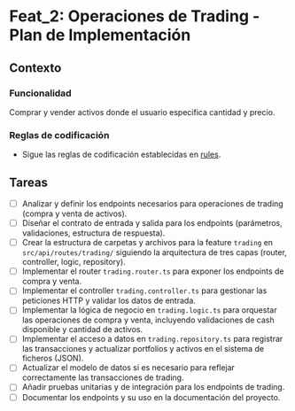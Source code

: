 # Feat_2: Operaciones de Trading - Plan de Implementación

## Contexto

### Funcionalidad

Comprar y vender activos donde el usuario especifica cantidad y precio.

### Reglas de codificación

- Sigue las reglas de codificación establecidas en [rules](../.ai/builder/rules/node-express-api.rules.md).

## Tareas

- [ ] Analizar y definir los endpoints necesarios para operaciones de trading (compra y venta de activos).
- [ ] Diseñar el contrato de entrada y salida para los endpoints (parámetros, validaciones, estructura de respuesta).
- [ ] Crear la estructura de carpetas y archivos para la feature `trading` en `src/api/routes/trading/` siguiendo la arquitectura de tres capas (router, controller, logic, repository).
- [ ] Implementar el router `trading.router.ts` para exponer los endpoints de compra y venta.
- [ ] Implementar el controller `trading.controller.ts` para gestionar las peticiones HTTP y validar los datos de entrada.
- [ ] Implementar la lógica de negocio en `trading.logic.ts` para orquestar las operaciones de compra y venta, incluyendo validaciones de cash disponible y cantidad de activos.
- [ ] Implementar el acceso a datos en `trading.repository.ts` para registrar las transacciones y actualizar portfolios y activos en el sistema de ficheros (JSON).
- [ ] Actualizar el modelo de datos si es necesario para reflejar correctamente las transacciones de trading.
- [ ] Añadir pruebas unitarias y de integración para los endpoints de trading.
- [ ] Documentar los endpoints y su uso en la documentación del proyecto.
